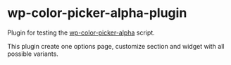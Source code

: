 # wp-color-picker-alpha-plugin


Plugin for testing the [wp-color-picker-alpha](https://github.com/kallookoo/wp-color-picker-alpha) script.

This plugin create one options page, customize section and widget with all possible variants.
